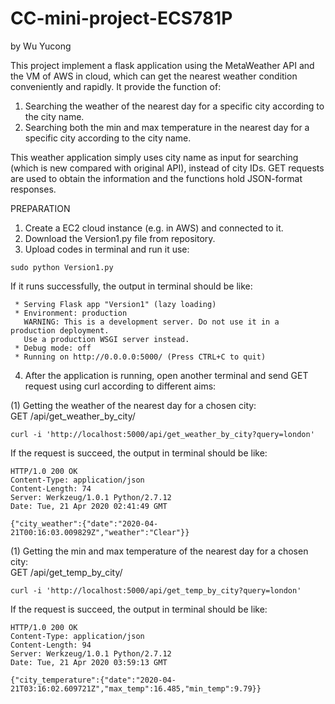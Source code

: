 # CC-mini-project-ECS781P
by Wu Yucong

This project implement a flask application using the MetaWeather API and the VM of AWS in cloud, which can get the nearest weather condition conveniently and rapidly. It provide the function of:
1. Searching the weather of the nearest day for a specific city according to the city name.
1. Searching both the min and max temperature in the nearest day for a specific city according to the city name.

This weather application simply uses city name as input for searching (which is new compared with original API), instead of city IDs. GET requests are used to obtain the information and the functions hold JSON-format responses.


PREPARATION

1. Create a EC2 cloud instance (e.g. in AWS) and connected to it.
2. Download the Version1.py file from repository.
3. Upload codes in terminal and run it use:
```
sudo python Version1.py
```
If it runs successfully, the output in terminal should be like:
```
 * Serving Flask app "Version1" (lazy loading)
 * Environment: production
   WARNING: This is a development server. Do not use it in a production deployment.
   Use a production WSGI server instead.
 * Debug mode: off
 * Running on http://0.0.0.0:5000/ (Press CTRL+C to quit)
```

4. After the application is running, open another terminal and send GET request using curl according to different aims:

(1) Getting the weather of the nearest day for a chosen city:
<br/>GET /api/get_weather_by_city/<br/>
```
curl -i 'http://localhost:5000/api/get_weather_by_city?query=london'
```
If the request is succeed, the output in terminal should be like:
```
HTTP/1.0 200 OK
Content-Type: application/json
Content-Length: 74
Server: Werkzeug/1.0.1 Python/2.7.12
Date: Tue, 21 Apr 2020 02:41:49 GMT

{"city_weather":{"date":"2020-04-21T00:16:03.009829Z","weather":"Clear"}}
```

(1) Getting the min and max temperature of the nearest day for a chosen city:
<br/>GET /api/get_temp_by_city/<br/>
```
curl -i 'http://localhost:5000/api/get_temp_by_city?query=london'
```
If the request is succeed, the output in terminal should be like:
```
HTTP/1.0 200 OK
Content-Type: application/json
Content-Length: 94
Server: Werkzeug/1.0.1 Python/2.7.12
Date: Tue, 21 Apr 2020 03:59:13 GMT

{"city_temperature":{"date":"2020-04-21T03:16:02.609721Z","max_temp":16.485,"min_temp":9.79}}
```
